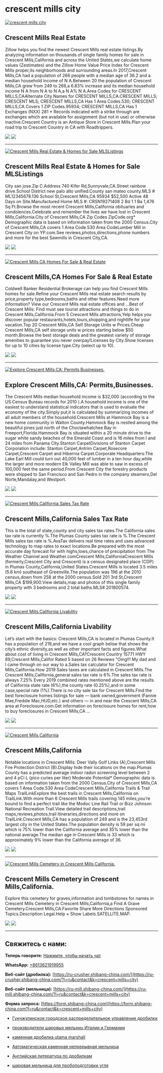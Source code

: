 # crescent mills city

<a href="https://swt.shibang-china.com/?l=ru&img&k=crescent+mills+city" target="_blank">![crescent mills city](http://static.shibang-china.com/all-800x300/736.jpg)</a>

## Crescent Mills Real Estate
Zillow helps you find the newest Crescent Mills real estate listings.By analyzing information on thousands of single family homes for sale in Crescent Mills,California and across the United States,we calculate home values (Zestimates) and the Zillow Home Value Price Index for Crescent Mills proper,its neighborhoods and surrounding areas.In 2017,Crescent Mills,CA had a population of 266 people with a median age of 36.2 and a median household income of N A.Between 20 the population of Crescent Mills,CA grew from 249 to 266,a 6.83% increase and its median household income N A from N A to N A,a N A% N A.Area Codes for CRESCENT MILLS,CAAlternate City Names for CRESCENT MILLS,CA.CRESCENT MILLS; CRESCENT MLS; CRESCENT MILLS,CA Has 1 Area Codes.530; CRESCENT MILLS,CA Covers 1 ZIP Codes.95934; CRESCENT MILLS,CA Has 1 Exchanges (NXX) 281 * Records indicated with a strike through are exchanges which are available for assignment (but not in use) or otherwise inactive.Crescent Country is an Antique Store in Crescent Mills.Plan your road trip to Crescent Country in CA with Roadtrippers.


<a href="https://whatsapp.shibangsoft.com/WhatsApp.php" target="_blank" title="WhatsApp">![](http://static.shibang-china.com/icon/whatsapp.png)</a> <a href="https://swt.shibang-china.com/?l=ru&icon&k=crescent+mills+city" target="_blank">![](http://static.shibang-china.com/icon/chat-ru.png)</a>

---

<a href="https://swt.shibang-china.com/?l=ru&img&k=crescent+mills+city" target="_blank">![Crescent Mills Real Estate &amp; Homes for Sale MLSListings](http://static.shibang-china.com/all-800x300/663.jpg)</a>

## Crescent Mills Real Estate &amp; Homes for Sale MLSListings
City san jose.Zip C.Address 740 Kifer Rd,Sunnyvale,CA.Street rainbow drive.School District new palo alto unified.County san mateo county.MLS # ML12345678.136 School St,Crescent Mills,CA 95934 $52,500 Active 48 Days on Site.Manufactured Home MLS #: CRSN19271408 2 Bd 1 1 Ba 1,476 Sq Ft.Browse the most recent Crescent Mills,California obituaries and condolences.Celebrate and remember the lives we have lost in Crescent Mills,California.City of Crescent Mills,CA Zip Codes ZipCode.org* Demographic data is based on information taken from the 2000 Census.City of Crescent Mills,CA covers 1 Area Code.530 Area CodeLumber Mill in Crescent City on YP.com.See reviews,photos,directions,phone numbers and more for the best Sawmills in Crescent City,CA.


<a href="https://whatsapp.shibangsoft.com/WhatsApp.php" target="_blank" title="WhatsApp">![](http://static.shibang-china.com/icon/whatsapp.png)</a> <a href="https://swt.shibang-china.com/?l=ru&icon&k=crescent+mills+city" target="_blank">![](http://static.shibang-china.com/icon/chat-ru.png)</a>

---

<a href="https://swt.shibang-china.com/?l=ru&img&k=crescent+mills+city" target="_blank">![Crescent Mills,CA Homes For Sale &amp; Real Estate](http://static.shibang-china.com/all-800x300/490.jpg)</a>

## Crescent Mills,CA Homes For Sale &amp; Real Estate
Coldwell Banker Residential Brokerage can help you find Crescent Mills homes for sale.Refine your Crescent Mills real estate search results by price,property type,bedrooms,baths and other features.Need more information? View our Crescent Mills real estate offices and …Best of Crescent Mills: Find must see tourist attractions and things to do in Crescent Mills,California.From 5 Crescent Mills attractions,Yelp helps you discover popular restaurants,hotels,tours,shopping,and nightlife for your vacation.Top 20 Crescent Mills,CA Self Storage Units w Prices.Cheap Crescent Mills,CA self storage units w prices starting below $50 month.Browse the best storage deals and the greatest variety of storage amenities to guarantee you never overpay!Licenses by City.Show licenses for up to 10 cities by license type.City (select up to 10).


<a href="https://whatsapp.shibangsoft.com/WhatsApp.php" target="_blank" title="WhatsApp">![](http://static.shibang-china.com/icon/whatsapp.png)</a> <a href="https://swt.shibang-china.com/?l=ru&icon&k=crescent+mills+city" target="_blank">![](http://static.shibang-china.com/icon/chat-ru.png)</a>

---

<a href="https://swt.shibang-china.com/?l=ru&img&k=crescent+mills+city" target="_blank">![Explore Crescent Mills,CA: Permits,Businesses.](http://static.shibang-china.com/all-800x300/1022.jpg)</a>

## Explore Crescent Mills,CA: Permits,Businesses.
The Crescent Mills median household income is $32,000 (according to the US Census Bureau records for 2010 ).A household income is one of the easiest to understand statistical indicators that is used to evaluate the economy of the city.Simply put,it is calculated by summarizing incomes of all adult members of the household.Crescent Mills at Hammock Bay is a new home community in Walton County.Hammock Bay is nestled among the beautiful pines just north of the Choctawhatchee Bay in Freeport,Florida.Hammock Bay is situated within a 20 minute drive to the sugar white sandy beaches of the Emerald Coast and is 16 miles from I and 24 miles from Panama City.Stanton CarpetDivisions of Stanton Carpet Corporation include: Stanton Carpet,Antrim Carpet,Rosecore Carpet,Crescent Carpet and Hibernia Carpet.Corporate Headquarters:The Lake Earl Mill could turn out 40,000 feet of lumber in a ten hour day,while the larger and more modern Elk Valley Mill was able to saw in excess of 100,000 feet the same period.From Crescent City the forestry products were shipped to San Francisco and San Pedro in the company steamers,Del Norte,Mandalay,and Westport.


<a href="https://whatsapp.shibangsoft.com/WhatsApp.php" target="_blank" title="WhatsApp">![](http://static.shibang-china.com/icon/whatsapp.png)</a> <a href="https://swt.shibang-china.com/?l=ru&icon&k=crescent+mills+city" target="_blank">![](http://static.shibang-china.com/icon/chat-ru.png)</a>

---

<a href="https://swt.shibang-china.com/?l=ru&img&k=crescent+mills+city" target="_blank">![Crescent Mills,California Sales Tax Rate](http://static.shibang-china.com/all-800x300/914.jpg)</a>

## Crescent Mills,California Sales Tax Rate
This is the total of state,county and city sales tax rates.The California sales tax rate is currently %.The Plumas County sales tax rate is %.The Crescent Mills sales tax rate is %.AvaTax delivers real time rates and uses advanced technology to map rates to exact locations.Be prepared with the most accurate day forecast for with highs,lows,chance of precipitation from The Weather Channel and Weather.comCrescent Mills,CaliforniaCrescent Mills (formerly,Crescent City and Crescent) is a census designated place (CDP) in Plumas County,California,United States.Crescent Mills is located 3.5 miles (5.6 km) southeast of Greenville.The population was 196 at the 2010 census,down from 258 at the 2000 census.Sold 201 3rd St,Crescent Mills,CA $199,900.View details,map and photos of this single family property with 3 bedrooms and 2 total baths.MLS# 201800574.


<a href="https://whatsapp.shibangsoft.com/WhatsApp.php" target="_blank" title="WhatsApp">![](http://static.shibang-china.com/icon/whatsapp.png)</a> <a href="https://swt.shibang-china.com/?l=ru&icon&k=crescent+mills+city" target="_blank">![](http://static.shibang-china.com/icon/chat-ru.png)</a>

---

<a href="https://swt.shibang-china.com/?l=ru&img&k=crescent+mills+city" target="_blank">![Crescent Mills,California Livability](http://static.shibang-china.com/all-800x300/129.jpg)</a>

## Crescent Mills,California Livability
Let’s start with the basics: Crescent Mills,CA is located in Plumas County.It has a population of 219,and we have a cool graph below that shows the city’s ethnic diversity,as well as other important facts and figures.What about cost of living in Crescent Mills,CA?Crescent Country 15771 HWY 89,Crescent Mills,Califor Rated 5 based on 26 Reviews &quot;Omg!!! My dad and I came through on our way to a.Sales tax calculator for Crescent Mills,California.How 2019 Sales taxes are calculated in Crescent Mills.The Crescent Mills,California,general sales tax rate is 6%.The sales tax rate is always 7.25% Every 2019 combined rates mentioned above are the results of California state rate (6%),the county rate (0.25%),and in some case,special rate (1%).There is no city sale tax for Crescent Mills.Find the best foreclosure homes listings for sale — bank owned,government (Fannie Mae,Freddie Mac,HUD,etc.) and others — in and near the Crescent Mills,CA area at Foreclosure.com.Get information on foreclosure homes for rent,how to buy foreclosures in Crescent Mills,CA …


<a href="https://whatsapp.shibangsoft.com/WhatsApp.php" target="_blank" title="WhatsApp">![](http://static.shibang-china.com/icon/whatsapp.png)</a> <a href="https://swt.shibang-china.com/?l=ru&icon&k=crescent+mills+city" target="_blank">![](http://static.shibang-china.com/icon/chat-ru.png)</a>

---

<a href="https://swt.shibang-china.com/?l=ru&img&k=crescent+mills+city" target="_blank">![Crescent Mills,California](http://static.shibang-china.com/all-800x300/968.jpg)</a>

## Crescent Mills,California
Notable locations in Crescent Mills: Deer Vally Golf Links (A),Crescent Mills Fire Protection District (B).Display hide their locations on the map.Plumas County has a predicted average indoor radon screening level between 2 and 4 pCi L (pico curies per liter) Moderate Potential* Demographic data is based on information taken from the 2000 Census.City of Crescent Mills,CA covers 1 Area Code.530 Area CodeCrescent Mills,California Trails &amp; Trail Maps TrailLinkExplore the best trails in Crescent Mills,California on TrailLink.With more than 6 Crescent Mills trails covering 145 miles,you’re bound to find a perfect trail like the Modoc Line Rail Trail or Bizz Johnson National Recreation Trail.View detailed trail descriptions,trail maps,reviews,photos,trail itineraries,directions and more on TrailLink.Crescent Mills,CA has a population of 249 and is the 23,453rd largest city in the United States.The population density is 59 per sq mi which is 75% lower than the California average and 35% lower than the national average.The median age in Crescent Mills is 33 which is approximately 9% lower than the California average of 36.


<a href="https://whatsapp.shibangsoft.com/WhatsApp.php" target="_blank" title="WhatsApp">![](http://static.shibang-china.com/icon/whatsapp.png)</a> <a href="https://swt.shibang-china.com/?l=ru&icon&k=crescent+mills+city" target="_blank">![](http://static.shibang-china.com/icon/chat-ru.png)</a>

---

<a href="https://swt.shibang-china.com/?l=ru&img&k=crescent+mills+city" target="_blank">![Crescent Mills Cemetery in Crescent Mills,California.](http://static.shibang-china.com/all-800x300/1273.jpg)</a>

## Crescent Mills Cemetery in Crescent Mills,California.
Explore this cemetery for graves,information and tombstones for names in Crescent Mills Cemetery in Crescent Mills,California,a Find A Grave Cemetery.Crescent Mills,CA.Favorite Share More Directions Sponsored Topics.Description Legal.Help &#215; Show Labels.SATELLITE.MAP.

<a href="https://whatsapp.shibangsoft.com/WhatsApp.php" target="_blank" title="WhatsApp">![](http://static.shibang-china.com/icon/whatsapp.png)</a> <a href="https://swt.shibang-china.com/?l=ru&icon&k=crescent+mills+city" target="_blank">![](http://static.shibang-china.com/icon/chat-ru.png)</a>

---
## Свяжитесь с нами:

**Теперь говорите:** [Нажмите, чтобы начать чат](https://swt.shibang-china.com?l=ru&contact&k=crescent+mills+city)

**WhatsApp:**  [+8613621919955](https://whatsapp.shibangsoft.com/WhatsApp.php)

**Веб-сайт (дробилка):** [https://ru-crusher.shibang-china.com/](https://ru-crusher.shibang-china.com/?l=ru&contact&k=crescent+mills+city)

**Веб-сайт (мельница):** [https://ru-mill.shibang-china.com/](https://ru-mill.shibang-china.com/?l=ru&contact&k=crescent+mills+city)

**Форма запроса:** [https://form.shibang-china.com](https://form.shibang-china.com?l=ru&contact&k=crescent+mills+city)

* [Гунчжулинское городское распределительное управление дробилки](../123/%D0%93%D1%83%D0%BD%D1%87%D0%B6%D1%83%D0%BB%D0%B8%D0%BD%D1%81%D0%BA%D0%BE%D0%B5%20%D0%B3%D0%BE%D1%80%D0%BE%D0%B4%D1%81%D0%BA%D0%BE%D0%B5%20%D1%80%D0%B0%D1%81%D0%BF%D1%80%D0%B5%D0%B4%D0%B5%D0%BB%D0%B8%D1%82%D0%B5%D0%BB%D1%8C%D0%BD%D0%BE%D0%B5%20%D1%83%D0%BF%D1%80%D0%B0%D0%B2%D0%BB%D0%B5%D0%BD%D0%B8%D0%B5%20%D0%B4%D1%80%D0%BE%D0%B1%D0%B8%D0%BB%D0%BA%D0%B8.md)

* [производители шаровых мельниц Италии и Германии](../125/%D0%BF%D1%80%D0%BE%D0%B8%D0%B7%D0%B2%D0%BE%D0%B4%D0%B8%D1%82%D0%B5%D0%BB%D0%B8%20%D1%88%D0%B0%D1%80%D0%BE%D0%B2%D1%8B%D1%85%20%D0%BC%D0%B5%D0%BB%D1%8C%D0%BD%D0%B8%D1%86%20%D0%98%D1%82%D0%B0%D0%BB%D0%B8%D0%B8%20%D0%B8%20%D0%93%D0%B5%D1%80%D0%BC%D0%B0%D0%BD%D0%B8%D0%B8.md)

* [каменная дробилка utama marshall](../123/%D0%BA%D0%B0%D0%BC%D0%B5%D0%BD%D0%BD%D0%B0%D1%8F%20%D0%B4%D1%80%D0%BE%D0%B1%D0%B8%D0%BB%D0%BA%D0%B0%20utama%20marshall.md)

* [Автоматическая каменная непрерывная мельница](../122/%D0%90%D0%B2%D1%82%D0%BE%D0%BC%D0%B0%D1%82%D0%B8%D1%87%D0%B5%D1%81%D0%BA%D0%B0%D1%8F%20%D0%BA%D0%B0%D0%BC%D0%B5%D0%BD%D0%BD%D0%B0%D1%8F%20%D0%BD%D0%B5%D0%BF%D1%80%D0%B5%D1%80%D1%8B%D0%B2%D0%BD%D0%B0%D1%8F%20%D0%BC%D0%B5%D0%BB%D1%8C%D0%BD%D0%B8%D1%86%D0%B0.md)

* [Английская литература по дробилкам](../125/%D0%90%D0%BD%D0%B3%D0%BB%D0%B8%D0%B9%D1%81%D0%BA%D0%B0%D1%8F%20%D0%BB%D0%B8%D1%82%D0%B5%D1%80%D0%B0%D1%82%D1%83%D1%80%D0%B0%20%D0%BF%D0%BE%20%D0%B4%D1%80%D0%BE%D0%B1%D0%B8%D0%BB%D0%BA%D0%B0%D0%BC.md)

* [шаровая мельница для пробоподготовки угля](../123/%D1%88%D0%B0%D1%80%D0%BE%D0%B2%D0%B0%D1%8F%20%D0%BC%D0%B5%D0%BB%D1%8C%D0%BD%D0%B8%D1%86%D0%B0%20%D0%B4%D0%BB%D1%8F%20%D0%BF%D1%80%D0%BE%D0%B1%D0%BE%D0%BF%D0%BE%D0%B4%D0%B3%D0%BE%D1%82%D0%BE%D0%B2%D0%BA%D0%B8%20%D1%83%D0%B3%D0%BB%D1%8F.md)